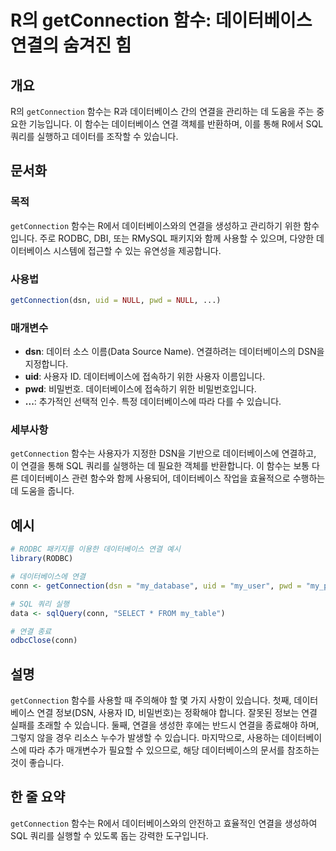 <!--
Meta Description: # R의 getConnection 함수: 데이터베이스 연결의 숨겨진 힘 ## 개요 R의 `getConnection` 함수는 R과 데이터베이스 간의 연결을 관리하는 데 도움을 주는 중요한 기능입니다. 이 함수는 데이터베이스 연결 객체를 반환하며, 이를 통해 R에서 SQL...
Meta Keywords: getconnection, 데이터베이스, 함수는, 연결을, 데이터베이스에
-->

# R의 getConnection 함수: 데이터베이스 연결의 숨겨진 힘

## 개요
R의 `getConnection` 함수는 R과 데이터베이스 간의 연결을 관리하는 데 도움을 주는 중요한 기능입니다. 이 함수는 데이터베이스 연결 객체를 반환하며, 이를 통해 R에서 SQL 쿼리를 실행하고 데이터를 조작할 수 있습니다.

## 문서화
### 목적
`getConnection` 함수는 R에서 데이터베이스와의 연결을 생성하고 관리하기 위한 함수입니다. 주로 RODBC, DBI, 또는 RMySQL 패키지와 함께 사용할 수 있으며, 다양한 데이터베이스 시스템에 접근할 수 있는 유연성을 제공합니다.

### 사용법
```R
getConnection(dsn, uid = NULL, pwd = NULL, ...)
```

### 매개변수
- **dsn**: 데이터 소스 이름(Data Source Name). 연결하려는 데이터베이스의 DSN을 지정합니다.
- **uid**: 사용자 ID. 데이터베이스에 접속하기 위한 사용자 이름입니다.
- **pwd**: 비밀번호. 데이터베이스에 접속하기 위한 비밀번호입니다.
- **...**: 추가적인 선택적 인수. 특정 데이터베이스에 따라 다를 수 있습니다.

### 세부사항
`getConnection` 함수는 사용자가 지정한 DSN을 기반으로 데이터베이스에 연결하고, 이 연결을 통해 SQL 쿼리를 실행하는 데 필요한 객체를 반환합니다. 이 함수는 보통 다른 데이터베이스 관련 함수와 함께 사용되어, 데이터베이스 작업을 효율적으로 수행하는 데 도움을 줍니다.

## 예시
```R
# RODBC 패키지를 이용한 데이터베이스 연결 예시
library(RODBC)

# 데이터베이스에 연결
conn <- getConnection(dsn = "my_database", uid = "my_user", pwd = "my_password")

# SQL 쿼리 실행
data <- sqlQuery(conn, "SELECT * FROM my_table")

# 연결 종료
odbcClose(conn)
```

## 설명
`getConnection` 함수를 사용할 때 주의해야 할 몇 가지 사항이 있습니다. 첫째, 데이터베이스 연결 정보(DSN, 사용자 ID, 비밀번호)는 정확해야 합니다. 잘못된 정보는 연결 실패를 초래할 수 있습니다. 둘째, 연결을 생성한 후에는 반드시 연결을 종료해야 하며, 그렇지 않을 경우 리소스 누수가 발생할 수 있습니다. 마지막으로, 사용하는 데이터베이스에 따라 추가 매개변수가 필요할 수 있으므로, 해당 데이터베이스의 문서를 참조하는 것이 좋습니다.

## 한 줄 요약
`getConnection` 함수는 R에서 데이터베이스와의 안전하고 효율적인 연결을 생성하여 SQL 쿼리를 실행할 수 있도록 돕는 강력한 도구입니다.